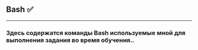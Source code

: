 ## Bash ✅ 
---
### Здесь содержатся команды Bash используемые мной для выполнения задания во время обучения..

